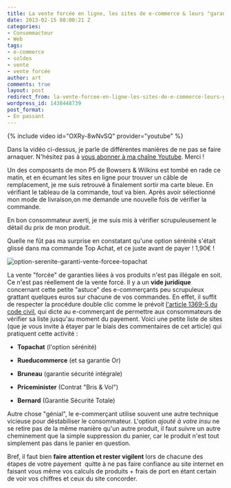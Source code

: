 ```yaml
---
title: La vente forcée en ligne, les sites de e-commerce & leurs "garanties"
date: 2013-02-15 08:00:21 Z
categories:
- Consommacteur
- Web
tags:
- e-commerce
- soldes
- vente
- vente forcée
author: art
comments: true
layout: post
redirect_from: la-vente-forcee-en-ligne-les-sites-de-e-commerce-leurs-garanties/
wordpress_id: 1438448739
post_format:
- En passant
---
```


{% include video id="OXRy-8wNvSQ" provider="youtube" %}

Dans la vidéo ci-dessus, je parle de différentes manières de ne pas se faire arnaquer.  N'hésitez pas à [vous abonner à ma chaîne Youtube](https://www.youtube.com/user/lacostearthur?sub_confirmation=1). Merci !

Un des composants de mon P5 de Bowsers & Wilkins est tombé en rade ce matin, et en écumant les sites en ligne pour trouver un câble de remplacement, je me suis retrouvé à finalement sortir ma carte bleue. En vérifiant le tableau de la commande, tout va bien. Après avoir sélectionné mon mode de livraison,on me demande une nouvelle fois de vérifier la commande.<!-- more -->

En bon consommateur averti, je me suis mis à vérifier scrupuleusement le détail du prix de mon produit.

Quelle ne fût pas ma surprise en constatant qu'une option sérénité s'était glissé dans ma commande Top Achat, et ce juste avant de payer ! 1,90€ !

<img alt="option-serenite-garanti-vente-forcee-topachat" data-src="https://static.irz.fr/2013/01/option-serenite-garanti-vente-forcee-topachat.png" src="https://static.irz.fr/thumb.php?size=<100&crop=0&src=https://static.irz.fr/2013/01/option-serenite-garanti-vente-forcee-topachat.png" />

La vente "forcée" de garanties liées à vos produits n'est pas illégale en soit. Ce n'est pas réellement de la vente forcé. Il y a un **vide juridique** concernant cette petite "astuce" des e-commerçants peu scrupuleux grattant quelques euros sur chacune de vos commandes. En effet, il suffit de respecter la procédure double clic comme le prévoit [l'article 1369-5 du code civil](http://www.legifrance.gouv.fr/affichCodeArticle.do;jsessionid=8D0E0CB32836E5EEBEAC9E0832E669FF.tpdjo16v_3?idArticle=LEGIARTI000006438595&cidTexte=LEGITEXT000006070721), qui dicte au e-commerçant de permettre aux consommateurs de vérifier sa liste jusqu'au moment du payement. Voici une petite liste de sites (que je vous invite à étayer par le biais des commentaires de cet article) qui pratiquent cette activité :





  * **Topachat** (l'option sérénité)


  * **Rueducommerce** (et sa garantie Or)


  * **Bruneau** (garantie sécurité intégrale)


  * **Priceminister** (Contrat "Bris & Vol")


  * **Bernard** (Garantie Sécurité Totale)



Autre chose "génial", le e-commerçant utilise souvent une autre technique vicieuse pour déstabiliser le consommateur. L'option _ajouté à votre insu_ ne se retire pas de la même manière qu'un autre produit, il faut suivre un autre cheminement que la simple suppression du panier, car le produit n'est tout simplement pas dans le panier en question.

Bref, il faut bien **faire attention et rester vigilent** lors de chacune des étapes de votre payement  quitte à ne pas faire confiance au site internet en faisant vous même vos calculs de produits + frais de port en étant certain de voir vos chiffres et ceux du site concorder.
